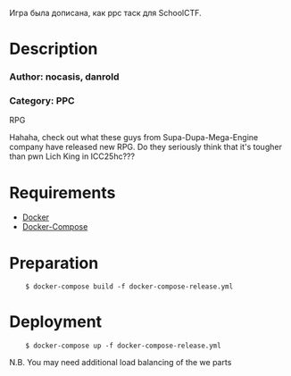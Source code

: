 Игра была дописана, как ppc таск для SchoolCTF.

# Description
### Author: nocasis, danrold
### Category: PPC

RPG

Hahaha, check out what these guys from Supa-Dupa-Mega-Engine company have released new RPG. Do they seriously think that it's tougher than pwn Lich King in ICC25hc???

# Requirements
- [Docker](https://docs.docker.com/engine/installation/)
- [Docker-Compose](https://docs.docker.com/compose/install/)

# Preparation

```
    $ docker-compose build -f docker-compose-release.yml
```

# Deployment
```
    $ docker-compose up -f docker-compose-release.yml
```

N.B. You may need additional load balancing of the we parts
